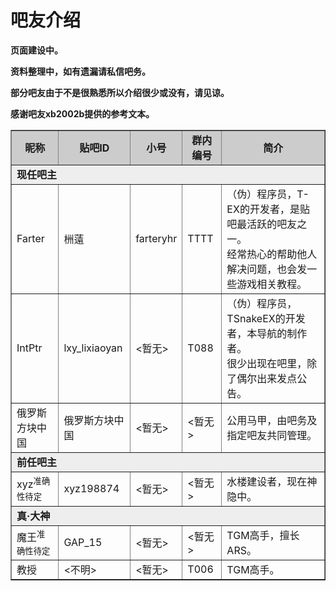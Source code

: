 # 吧友介绍

**页面建设中。**

**资料整理中，如有遗漏请私信吧务。**

**部分吧友由于不是很熟悉所以介绍很少或没有，请见谅。**

**感谢吧友xb2002b提供的参考文本。**

<table cellpadding="5" cellspacing="0" border="1">
    <tr style="background-color: #ccc;">
        <td style="font-weight: bold; text-align: center;">昵称</td>
        <td style="font-weight: bold; text-align: center;">贴吧ID</td>
        <td style="font-weight: bold; text-align: center;">小号</td>
        <td style="font-weight: bold; text-align: center;">群内编号</td>
        <td style="font-weight: bold; text-align: center;">简介</td>
    </tr>
    <tr style="background-color: #eee;">
        <td colspan="5" style="font-weight: bold;">现任吧主</td>
    </tr>
    <tr>
        <td>Farter</td>
        <td>栦薳</td>
        <td>farteryhr</td>
        <td>TTTT</td>
        <td>
            （伪）程序员，T-EX的开发者，是贴吧最活跃的吧友之一。<br />
            经常热心的帮助他人解决问题，也会发一些游戏相关教程。
        </td>
    </tr>
    <tr>
        <td>IntPtr</td>
        <td>lxy_lixiaoyan</td>
        <td>&lt;暂无&gt;</td>
        <td>T088</td>
        <td>
            （伪）程序员，TSnakeEX的开发者，本导航的制作者。<br />
            很少出现在吧里，除了偶尔出来发点公告。
        </td>
    </tr>
    <tr>
        <td>俄罗斯方块中国</td>
        <td>俄罗斯方块中国</td>
        <td>&lt;暂无&gt;</td>
        <td>&lt;暂无&gt;</td>
        <td>
            公用马甲，由吧务及指定吧友共同管理。
        </td>
    </tr>
    <tr style="background-color: #eee;">
        <td colspan="5" style="font-weight: bold;">前任吧主</td>
    </tr>
    <tr>
        <td>xyz<sup class="highlight">准确性待定</sup></td>
        <td>xyz198874</td>
        <td>&lt;暂无&gt;</td>
        <td>&lt;暂无&gt;</td>
        <td>
            水楼建设者，现在神隐中。
        </td>
    </tr>
    <tr style="background-color: #eee;">
        <td colspan="5" style="font-weight: bold;">真·大神</td>
    </tr>
    <tr>
        <td>魔王<sup class="highlight">准确性待定</sup></td>
        <td>GAP_15</td>
        <td>&lt;暂无&gt;</td>
        <td>&lt;暂无&gt;</td>
        <td>
            TGM高手，擅长ARS。
        </td>
    </tr>
    <tr>
        <td>教授</td>
        <td>&lt;不明&gt;</td>
        <td>&lt;暂无&gt;</td>
        <td>T006</td>
        <td>
            TGM高手。
        </td>
    </tr>
</table>